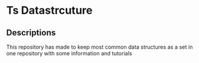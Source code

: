 # Ts Datastrcuture

## Descriptions

  This repository has made to keep most common data structures as a set in one repository with some information and tutorials
